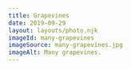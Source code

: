 ```yaml
---
title: Grapevines
date: 2019-09-29
layout: layouts/photo.njk
imageId: many-grapevines
imageSource: many-grapevines.jpg
imageAlt: Many grapevines.
---
```

